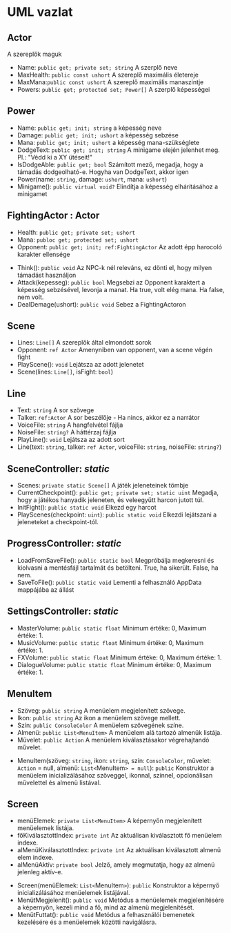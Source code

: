 # UML vazlat

## Actor

A szereplők maguk

- Name: `public get; private set; string` A szerplő neve
- MaxHealth: `public const ushort` A szereplő maximális életereje
- MaxMana:`public const ushort` A szereplő maximális manaszintje
- Powers: `public get; protected set; Power[]` A szerplő képességei

## Power

- Name: `public get; init; string` a képesség neve
- Damage: `public get; init; ushort` a képesség sebzése
- Mana: `public get; init; ushort` a képesség mana-szükséglete
- DodgeText: `public get; init; string` A minigame elején jelenhet meg. Pl.: "Védd ki a XY ütéseit!"
- IsDodgeAble: `public get; bool` Számított mező, megadja, hogy a támadás dodgeolható-e. Hogyha van DodgeText, akkor igen
- Power(name: `string`, damage: `ushort`, mana: `ushort`)
- Minigame(): `public virtual void?` Elindítja a képesség elhárításához a minigamet

## FightingActor : Actor

- Health: `public get; private set; ushort`
- Mana: `publoc get; protected set; ushort`
- Opponent: `public get; init; ref:FightingActor` Az adott épp harocoló karakter ellensége
<!--  SetOpponent(`ref:FightingActor`): `void` Beállítja az adott éppen harcoló karakter ellenségét -->
- Think(): `public void` Az NPC-k nél releváns, ez dönti el, hogy milyen támadást használjon
- Attack(kepesseg): `public bool` Megsebzi az Opponent karaktert a képesség sebzésével, levonja a manat. Ha true, volt elég mana. Ha false, nem volt.
- DealDemage(ushort): `public void` Sebez a FightingActoron

## Scene

- Lines: `Line[]` A szereplők által elmondott sorok
- Opponent: `ref Actor` Amenyniben van opponent, van a scene végén fight
- PlayScene(): `void` Lejátsza az adott jelenetet
- Scene(lines: `Line[]`, isFight: `bool`)

## Line

- Text: `string` A sor szövege
- Talker: `ref:Actor` A sor beszélője - Ha nincs, akkor ez a narrátor
- VoiceFile: `string` A hangfelvétel fájlja
- NoiseFile: `string?` A háttérzaj fájlja
- PlayLine(): `void` Lejátsza az adott sort
- Line(text: `string`, talker: `ref Actor`, voiceFile: `string`, noiseFile: `string?`)

## SceneController: *static*

- Scenes: `private static Scene[]` A játék jeleneteinek tömbje
- CurrentCheckpoint(): `public get; private set; static uint` Megadja, hogy a játékos hanyadik jeleneten, és veleegyütt harcon jutott túl.
- InitFight(): `public static void` Elkezd egy harcot
- PlayScenes(checkpoint: `uint`): `public static void` Elkezdi lejátszani a jeleneteket a checkpoint-tól.

## ProgressController: *static*

- LoadFromSaveFile(): `public static bool` Megpróbálja megkeresni és kiolvasni a mentésfájl tartalmát és betölteni. True, ha sikerült. False, ha nem.
- SaveToFile(): `public static void` Lementi a felhasználó AppData mappájába az állást

## SettingsController: *static*
- MasterVolume: `public static float` Minimum értéke: 0, Maximum értéke: 1.
- MusicVolume: `public static float` Minimum értéke: 0, Maximum értéke: 1.
- FXVolume: `public static float` Minimum értéke: 0, Maximum értéke: 1.
- DialogueVolume: `public static float` Minimum értéke: 0, Maximum értéke: 1.

## MenuItem
- Szöveg: `public string` A menüelem megjelenített szövege.
- Ikon: `public string` Az ikon a menüelem szövege mellett.
- Szín: `public ConsoleColor` A menüelem szövegének színe.
- Almenü: `public List<MenuItem>` A menüelem alá tartozó almenük listája.
- Művelet: `public Action` A menüelem kiválasztásakor végrehajtandó művelet.
+ MenuItem(szöveg: `string`, ikon: `string`, szín: `ConsoleColor`, művelet: `Action` = null, almenü: `List<`MenuItem`> = null`): `public` Konstruktor a menüelem inicializálásához szöveggel, ikonnal, színnel, opcionálisan művelettel és almenü listával.

## Screen
- menüElemek: `private List<MenuItem>` A képernyőn megjelenített menüelemek listája.
- főKiválasztottIndex: `private int` Az aktuálisan kiválasztott fő menüelem indexe.
- alMenüKiválasztottIndex: `private int` Az aktuálisan kiválasztott almenü elem indexe.
- alMenüAktív: `private bool` Jelző, amely megmutatja, hogy az almenü jelenleg aktív-e.
+ Screen(menüElemek: `List<`MenuItem`>`): `public` Konstruktor a képernyő inicializálásához menüelemek listájával.
+ MenütMegjelenít(): `public void` Metódus a menüelemek megjelenítésére a képernyőn, kezeli mind a fő, mind az almenü megjelenítését.
+ MenütFuttat(): `public void` Metódus a felhasználói bemenetek kezelésére és a menüelemek közötti navigálásra.
